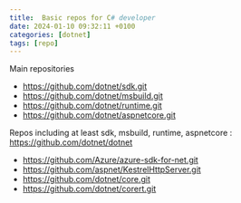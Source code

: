 ```yaml
---
title:  Basic repos for C# developer
date: 2024-01-10 09:32:11 +0100
categories: [dotnet]
tags: [repo]
---
```


Main repositories
- <https://github.com/dotnet/sdk.git> 
- <https://github.com/dotnet/msbuild.git>
- <https://github.com/dotnet/runtime.git>
- <https://github.com/dotnet/aspnetcore.git>

Repos including at least sdk, msbuild, runtime, aspnetcore
: <https://github.com/dotnet/dotnet>

- <https://github.com/Azure/azure-sdk-for-net.git>
- <https://github.com/aspnet/KestrelHttpServer.git>
- <https://github.com/dotnet/core.git>
- <https://github.com/dotnet/corert.git>
